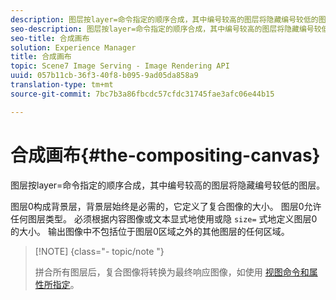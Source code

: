 ```yaml
---
description: 图层按layer=命令指定的顺序合成，其中编号较高的图层将隐藏编号较低的图层。
seo-description: 图层按layer=命令指定的顺序合成，其中编号较高的图层将隐藏编号较低的图层。
seo-title: 合成画布
solution: Experience Manager
title: 合成画布
topic: Scene7 Image Serving - Image Rendering API
uuid: 057b11cb-36f3-40f8-b095-9ad05da858a9
translation-type: tm+mt
source-git-commit: 7bc7b3a86fbcdc57cfdc31745fae3afc06e44b15

---
```



# 合成画布{#the-compositing-canvas}

图层按layer=命令指定的顺序合成，其中编号较高的图层将隐藏编号较低的图层。

图层0构成背景层，背景层始终是必需的，它定义了复合图像的大小。 图层0允许任何图层类型。 必须根据内容图像或文本显式地使用或隐 `size=` 式地定义图层0的大小。 输出图像中不包括位于图层0区域之外的其他图层的任何区域。

>[!NOTE] {class=&quot;- topic/note &quot;}
>
>拼合所有图层后，复合图像将转换为最终响应图像，如使用 [视图命令和属性所指定](../../../../../../is-api/http-ref/image-serving-api-ref/c-http-protocol-reference/c-syntax-and-features/c-command-overview/r-view-commands-and-attributes.md#reference-8b3d637d080a47a4ba669a7f0de2ba90)。


